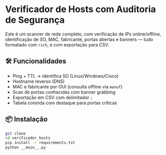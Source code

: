 # Verificador de Hosts com Auditoria de Segurança

Este é um scanner de rede completo, com verificação de IPs online/offline, identificação de SO, MAC, fabricante, portas abertas e banners — tudo formatado com `rich`, e com exportação para CSV.

## 🛠 Funcionalidades

- Ping + TTL → identifica SO (Linux/Windows/Cisco)
- Hostname reverso (DNS)
- MAC e fabricante por OUI (consulta offline via `manuf`)
- Scan de portas conhecidas com banner grabbing
- Exportação em CSV com delimitador `;`
- Tabela colorida com destaque para portas críticas

## 📦 Instalação

```bash
git clone 
cd verificador_hosts
pip install -r requirements.txt
python __main__.py
